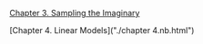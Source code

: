[Chapter 3. Sampling the Imaginary](./chapter_3.html)

[Chapter 4. Linear Models]("./chapter 4.nb.html")
